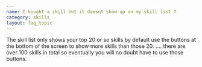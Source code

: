 ```yaml
---
name: I bought a skill but it doesnt show up on my skill list ?
category: skills
layout: faq_topic
---
```

The skill list only shows your top 20 or so skills by default use the buttons at the bottom of the screen to show more skills than those 20. .... there are over 100 skills in total so eventually you will no doubt have to use those buttons.